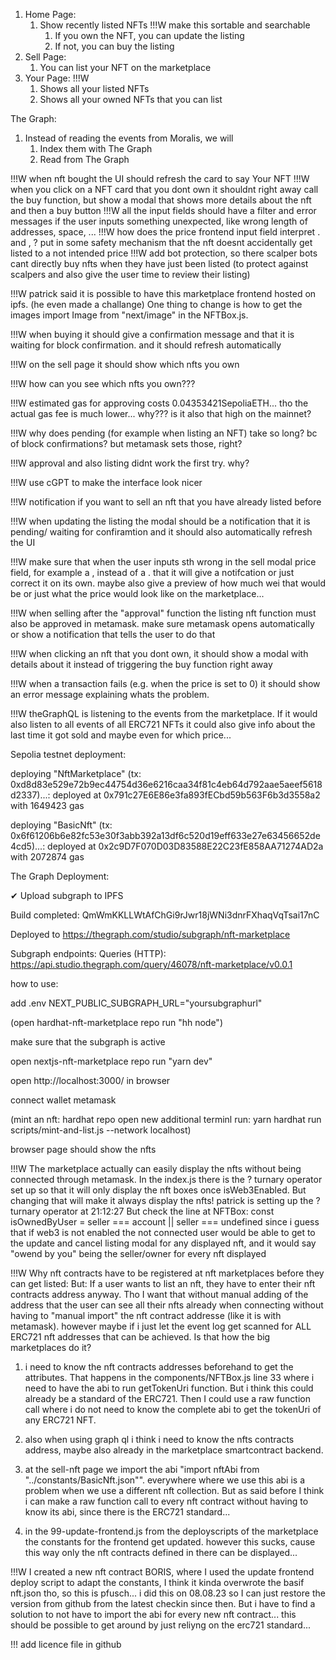1. Home Page:
    1. Show recently listed NFTs !!!W make this sortable and searchable
        1. If you own the NFT, you can update the listing
        2. If not, you can buy the listing
2. Sell Page:
    1. You can list your NFT on the marketplace
3. Your Page: !!!W
    1. Shows all your listed NFTs
    2. Shows all your owned NFTs that you can list 

The Graph:
1. Instead of reading the events from Moralis, we will
    1. Index them with The Graph
    2. Read from The Graph

!!!W when nft bought the UI should refresh the card to say Your NFT
!!!W when you click on a NFT card that you dont own it shouldnt right away call the buy function, but show a modal that shows more details about the nft and then a buy button
!!!W all the input fields should have a filter and error messages if the user inputs something unexpected, like wrong length of addresses, space, ... 
!!!W how does the price frontend input field interpret . and , ? put in some safety mechanism that the nft doesnt accidentally get listed to a not intended price
!!!W add bot protection, so there scalper bots cant directly buy nfts when they have just been listed (to protect against scalpers and also give the user time to review their listing)

!!!W patrick said it is possible to have this marketplace frontend hosted on ipfs. (he even made a challange) One thing to change is how to get the images import Image from "next/image" in the NFTBox.js.

!!!W when buying it should give a confirmation message and that it is waiting for block confirmation. and it should refresh automatically

!!!W on the sell page it should show which nfts you own

!!!W how can you see which nfts you own???

!!!W estimated gas for approving costs 0.04353421SepoliaETH... tho the actual gas fee is much lower... why??? is it also that high on the mainnet?

!!!W why does pending (for example when listing an NFT) take so long? bc of block confirmations? but metamask sets those, right? 

!!!W approval and also listing didnt work the first try. why?

!!!W use cGPT to make the interface look nicer

!!!W notification if you want to sell an nft that you have already listed before

!!!W when updating the listing the modal should be a notification that it is pending/ waiting for confiramtion and it should also automatically refresh the UI

!!!W make sure that when the user inputs sth wrong in the sell modal price field, for example a , instead of a . that it will give a notifcation or just correct it on its own. maybe also give a preview of how much wei that would be or just what the price would look like on the marketplace...

!!!W when selling after the "approval" function the listing nft function must also be approved in metamask. make sure metamask opens automatically or show a notification that tells the user to do that

!!!W when clicking an nft that you dont own, it should show a modal with details about it instead of triggering the buy function right away

!!!W when a transaction fails (e.g. when the price is set to 0) it should show an error message explaining whats the problem.

!!!W theGraphQL is listening to the events from the marketplace. If it would also listen to all events of all ERC721 NFTs it could also give info about the last time it got sold and maybe even for which price...


Sepolia testnet deployment:

deploying "NftMarketplace" (tx: 0xd8d83e529e72b9ec44754d36e6216caa34f81c4eb64d792aae5aeef5618d2337)...: deployed at 0x791c27E6E86e3fa893fECbd59b563F6b3d3558a2 with 1649423 gas

deploying "BasicNft" (tx: 0x6f61206b6e82fc53e30f3abb392a13df6c520d19eff633e27e63456652de4cd5)...: deployed at 0x2c9D7F070D03D83588E22C23fE858AA71274AD2a with 2072874 gas


The Graph Deployment:

✔ Upload subgraph to IPFS

Build completed: QmWmKKLLWtAfChGi9rJwr18jWNi3dnrFXhaqVqTsai17nC

Deployed to https://thegraph.com/studio/subgraph/nft-marketplace

Subgraph endpoints:
Queries (HTTP):     https://api.studio.thegraph.com/query/46078/nft-marketplace/v0.0.1




how to use:

add .env NEXT_PUBLIC_SUBGRAPH_URL="yoursubgraphurl"

(open hardhat-nft-marketplace repo
run "hh node")

make sure that the subgraph is active

open nextjs-nft-marketplace repo
run "yarn dev"

open http://localhost:3000/ in browser 

connect wallet metamask

(mint an nft:
hardhat repo open new additional terminl
run: yarn hardhat run scripts/mint-and-list.js --network localhost)

browser page should show the nfts



!!!W
The marketplace actually can easily display the nfts without being connected through metamask.
In the index.js there is the ? turnary operator set up so that it will only display the nft boxes once isWeb3Enabled. But changing that will make it always display the nfts!
patrick is setting up the ? turnary operator at 21:12:27
But check the line at NFTBox: 
const isOwnedByUser = seller === account || seller === undefined
since i guess that if web3 is not enabled the not connected user would be able to get to the update and cancel listing modal for any displayed nft, and it would say "owend by you" being the seller/owner for every nft displayed 




!!!W
Why nft contracts have to be registered at nft marketplaces before they can get listed:
But: If a user wants to list an nft, they have to enter their nft contracts address anyway.
Tho I want that without manual adding of the address that the user can see all their nfts already when connecting without having to "manual import" the nft contract addresse (like it is with metamask). however maybe if i just let the event log get scanned for ALL ERC721 nft addresses that can be achieved. Is that how the big marketplaces do it?

1. i need to know the nft contracts addresses beforehand to get the attributes. That happens in the components/NFTBox.js line 33 where i need to have the abi to run getTokenUri function. But i think this could already be a standard of the ERC721. Then I could use a raw function call where i do not need to know the complete abi to get the tokenUri of any ERC721 NFT.

2. also when using graph ql i think i need to know the nfts contracts address, maybe also already in the marketplace smartcontract backend.

3. at the sell-nft page we import the abi "import nftAbi from "../constants/BasicNft.json"". everywhere where we use this abi is a problem when we use a different nft collection. But as said before I think i can make a raw function call to every nft contract without having to know its abi, since there is the ERC721 standard...

4. in the 99-update-frontend.js from the deployscripts of the marketplace the constants for the frontend get updated. however this sucks, cause this way only the nft contracts defined in there can be displayed... 


!!!W I created a new nft contract BORIS, where I used the update frontend deploy script to adapt the constants, I think it kinda overwrote the basif nft.json tho, so this is pfusch... i did this on 08.08.23 so I can just restore the version from github from the latest checkin since then. But i have to find a solution to not have to import the abi for every new nft contract... this should be possible to get around by just reliyng on the erc721 standard...





!!! add licence file in github